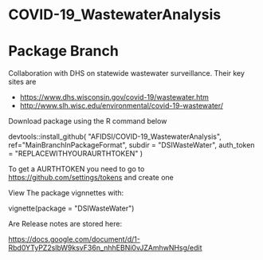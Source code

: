 # COVID-19_WastewaterAnalysis
# Package Branch

Collaboration with DHS on statewide wastewater surveillance. Their key sites are

- <https://www.dhs.wisconsin.gov/covid-19/wastewater.htm>
- <http://www.slh.wisc.edu/environmental/covid-19-wastewater/>


Download package using the R command below

devtools::install_github(
"AFIDSI/COVID-19_WastewaterAnalysis",
ref="MainBranchInPackageFormat", subdir = "DSIWasteWater",
auth_token = "REPLACEWITHYOURAURTHTOKEN"
)

To get a AURTHTOKEN you need to go to https://github.com/settings/tokens and create one

View The package vignnettes with:

vignette(package = "DSIWasteWater")

Are Release notes are stored here:

https://docs.google.com/document/d/1-Rbd0YTyPZ2slbW9ksvF36n_nhhEBNi0vJZAmhwNHsg/edit

